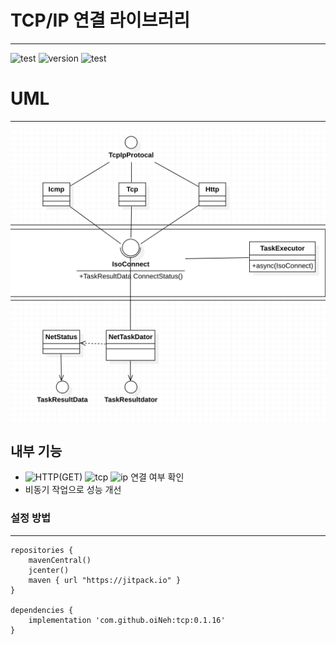 # TCP/IP 연결 라이브러리

---
![test](https://img.shields.io/badge/TEST-passing-secuees?logo=Symantec)
![version](https://img.shields.io/badge/version-0.1.16-9cf)
![test](https://img.shields.io/badge/java-1.8-blueviolet?logo=OpenJDK)

# UML 

---

![](uml2.png)

## 내부 기능
- ![HTTP(GET)](https://img.shields.io/badge/HTTP(GET)-green)
  ![tcp](https://img.shields.io/badge/IP_PORT-orange)
  ![ip](https://img.shields.io/badge/IP-blue) 연결 여부 확인
- 비동기 작업으로 성능 개선



### 설정 방법 

---

```
repositories {
    mavenCentral()
    jcenter()
    maven { url "https://jitpack.io" }
}

dependencies {
    implementation 'com.github.oiNeh:tcp:0.1.16'
}
```
